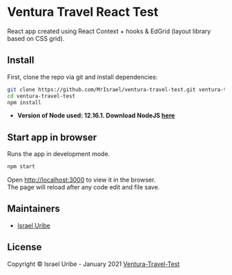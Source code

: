# Ventura Travel React Test
React app created using React Context + hooks & EdGrid (layout library based on CSS grid).

## Install
First, clone the repo via git and install dependencies:

```bash
git clone https://github.com/MrIsrael/ventura-travel-test.git ventura-travel-test
cd ventura-travel-test
npm install
```

- **Version of Node used: 12.16.1. Download NodeJS [here](https://nodejs.org/en/)**

## Start app in browser
Runs the app in development mode.

```bash
npm start
```

Open [http://localhost:3000](http://localhost:3000) to view it in the browser.<br />
The page will reload after any code edit and file save.

## Maintainers
- [Israel Uribe](https://github.com/MrIsrael)

## License
Copyright © Israel Uribe - January 2021 [Ventura-Travel-Test](https://github.com/MrIsrael/ventura-travel-test)
